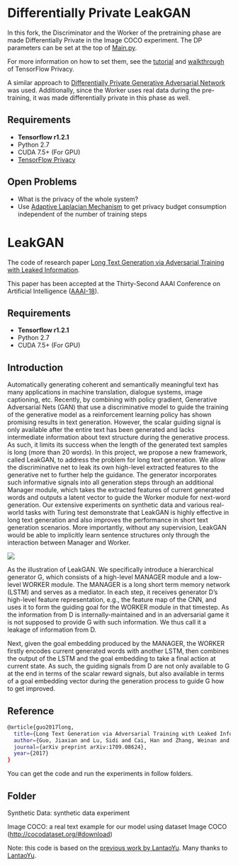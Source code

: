 ﻿# Differentially Private LeakGAN
In this fork, the Discriminator and the Worker of the pretraining phase are made Differentially Private in the Image COCO experiment. The DP parameters can be set at the top of [Main.py](https://github.com/degregat/LeakGAN/blob/dp_dev/Image%20COCO/Main.py).

For more information on how to set them, see the [tutorial](https://github.com/tensorflow/privacy/blob/master/tutorials/README.md) and
 [walkthrough](https://github.com/tensorflow/privacy/blob/master/tutorials/walkthrough/walkthrough.md) of TensorFlow Privacy.

A similar approach to [Differentially Private Generative Adversarial Network](https://arxiv.org/abs/1802.06739) was used. Additionally, since the Worker uses real data during the pre-training, it was made differentially private in this phase as well.

## Requirements
* **Tensorflow r1.2.1**
* Python 2.7
* CUDA 7.5+ (For GPU)
* [TensorFlow Privacy](https://github.com/tensorflow/privacy/)

## Open Problems

- What is the privacy of the whole system?
- Use [Adaptive Laplacian Mechanism](https://github.com/haiphanNJIT/PrivateDeepLearning/tree/master/AdLM) to get privacy budget consumption independent of the number of training steps

# LeakGAN
The code of research paper [Long Text Generation via Adversarial Training with Leaked Information](https://arxiv.org/abs/1709.08624). 

This paper has been accepted at the Thirty-Second AAAI Conference on Artificial Intelligence ([AAAI-18](https://aaai.org/Conferences/AAAI-18/)).
## Requirements
* **Tensorflow r1.2.1**
* Python 2.7
* CUDA 7.5+ (For GPU)

## Introduction
Automatically generating coherent and semantically meaningful text has many applications in machine translation, dialogue systems, image captioning, etc. Recently, by combining with policy gradient, Generative Adversarial Nets (GAN) that use a discriminative model to guide the training of the generative model as a reinforcement learning policy has shown promising results in text generation. However, the scalar guiding signal is only available after the entire text has been generated and lacks intermediate information about text structure during the generative process. As such, it limits its success when the length of the generated text samples is long (more than 20 words). In this project, we propose a new framework, called LeakGAN, to address the problem for long text generation. We allow the discriminative net to leak its own high-level extracted features to the generative net to further help the guidance. The generator incorporates such informative signals into all generation steps through an additional Manager module, which takes the extracted features of current generated words and outputs a latent vector to guide the Worker module for next-word generation. Our extensive experiments on synthetic data and various real-world tasks with Turing test demonstrate that LeakGAN is highly effective in long text generation and also improves the performance in short text generation scenarios. More importantly, without any supervision, LeakGAN would be able to implicitly learn sentence structures only through the interaction between Manager and Worker.

![](https://github.com/CR-Gjx/LeakGAN/blob/master/figures/leakgan.png)

As the illustration of LeakGAN. We specifically introduce a hierarchical generator G, which consists of a high-level MANAGER module and a low-level WORKER module. The MANAGER is a long short term memory network (LSTM) and serves as a mediator. In each step, it receives generator D’s high-level feature representation, e.g., the feature map of the CNN, and uses it to form the guiding goal for the WORKER module in that timestep. As the information from D is internally-maintained and in an adversarial game it is not supposed to provide G with such information. We thus call it a leakage of information from D.

Next, given the goal embedding produced by the MANAGER, the WORKER firstly encodes current generated words with another LSTM, then combines the output of the LSTM and the goal embedding to take a final action at current state. As such, the guiding signals from D are not only available to G at the end in terms of the scalar reward signals, but also available in terms of a goal embedding vector during the generation process to guide G how to get improved.

## Reference
```bash
@article{guo2017long,
  title={Long Text Generation via Adversarial Training with Leaked Information},
  author={Guo, Jiaxian and Lu, Sidi and Cai, Han and Zhang, Weinan and Yu, Yong and Wang, Jun},
  journal={arXiv preprint arXiv:1709.08624},
  year={2017}
}
```


You can get the code and run the experiments in follow folders.
## Folder

Synthetic Data: synthetic data experiment

Image COCO: a real text example for our model using dataset Image COCO (http://cocodataset.org/#download)

Note: this code is based on the [previous work by LantaoYu](https://github.com/LantaoYu/SeqGAN). Many thanks to [LantaoYu](https://github.com/LantaoYu).
